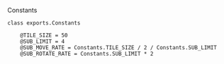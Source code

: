 Constants

    class exports.Constants

        @TILE_SIZE = 50
        @SUB_LIMIT = 4
        @SUB_MOVE_RATE = Constants.TILE_SIZE / 2 / Constants.SUB_LIMIT
        @SUB_ROTATE_RATE = Constants.SUB_LIMIT * 2
